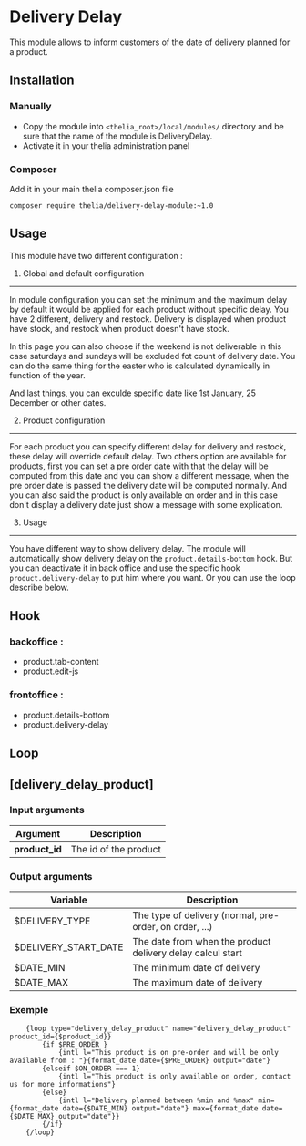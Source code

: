 # Delivery Delay

This module allows to inform customers of the date of delivery planned for a product.

## Installation

### Manually

* Copy the module into ```<thelia_root>/local/modules/``` directory and be sure that the name of the module is DeliveryDelay.
* Activate it in your thelia administration panel

### Composer

Add it in your main thelia composer.json file

```
composer require thelia/delivery-delay-module:~1.0
```

## Usage

This module have two different configuration :

1. Global and default configuration
-----------------------------------

In module configuration you can set the minimum and the maximum delay by default it would be applied for each product without specific delay.
You have 2 different, delivery and restock. Delivery is displayed when product have stock, and restock when product doesn't have stock.

In this page you can also choose if the weekend is not deliverable in this case saturdays and sundays will be excluded fot count of delivery date.
You can do the same thing for the easter who is calculated dynamically in function of the year.

And last things, you can exculde specific date like 1st January, 25 December or other dates.

2. Product configuration
------------------------

For each product you can specify different delay for delivery and restock, these delay will override default delay.
Two others option are available for products, first you can set a pre order date with that the delay will be computed from this date and you can show a different message, 
when the pre order date is passed the delivery date will be computed normally.
And you can also said the product is only available on order and in this case don't display a delivery date just show a message with some explication.

3. Usage
--------

You have different way to show delivery delay.
The module will automatically show delivery delay on the ```product.details-bottom``` hook.
But you can deactivate it in back office and use the specific hook ```product.delivery-delay``` to put him where you want.
Or you can use the loop describe below.

## Hook

### backoffice :
- product.tab-content
- product.edit-js

### frontoffice :
- product.details-bottom
- product.delivery-delay

## Loop

[delivery_delay_product]
------------------------

### Input arguments

|Argument |Description |
|---      |--- |
|**product_id** | The id of the product |

### Output arguments

|Variable                   |Description |
|---                        |--- |
|$DELIVERY_TYPE             | The type of delivery (normal, pre-order, on order, ...) |
|$DELIVERY_START_DATE       | The date from when the product delivery delay calcul start |
|$DATE_MIN                  | The minimum date of delivery |
|$DATE_MAX                  | The maximum date of delivery |

### Exemple

```smarty
    {loop type="delivery_delay_product" name="delivery_delay_product" product_id={$product_id}}
        {if $PRE_ORDER }
            {intl l="This product is on pre-order and will be only available from : "}{format_date date={$PRE_ORDER} output="date"}
        {elseif $ON_ORDER === 1}
            {intl l="This product is only available on order, contact us for more informations"}
        {else}
            {intl l="Delivery planned between %min and %max" min={format_date date={$DATE_MIN} output="date"} max={format_date date={$DATE_MAX} output="date"}}
        {/if}
    {/loop}
 ```